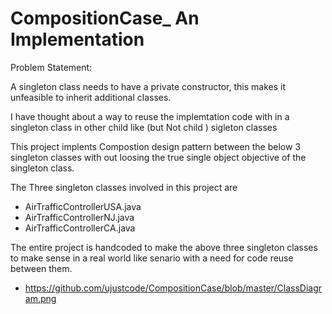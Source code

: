 # CompositionCase_ An Implementation


Problem Statement:

A singleton class needs to have a private constructor, this makes it unfeasible to inherit additional classes.

I have thought about  a way to reuse the implemtation code with in a singleton class in other child like (but Not child ) sigleton classes

This project implents Compostion design pattern between the below 3 singleton classes with out loosing the true single object objective of the singleton class.

The Three singleton classes involved in this project are


   * AirTrafficControllerUSA.java
   * AirTrafficControllerNJ.java
   * AirTrafficControllerCA.java
   

The entire project is handcoded to make the above three singleton classes to make sense in a real world like senario with a need for code reuse between them.

   * https://github.com/ujustcode/CompositionCase/blob/master/ClassDiagram.png

    
